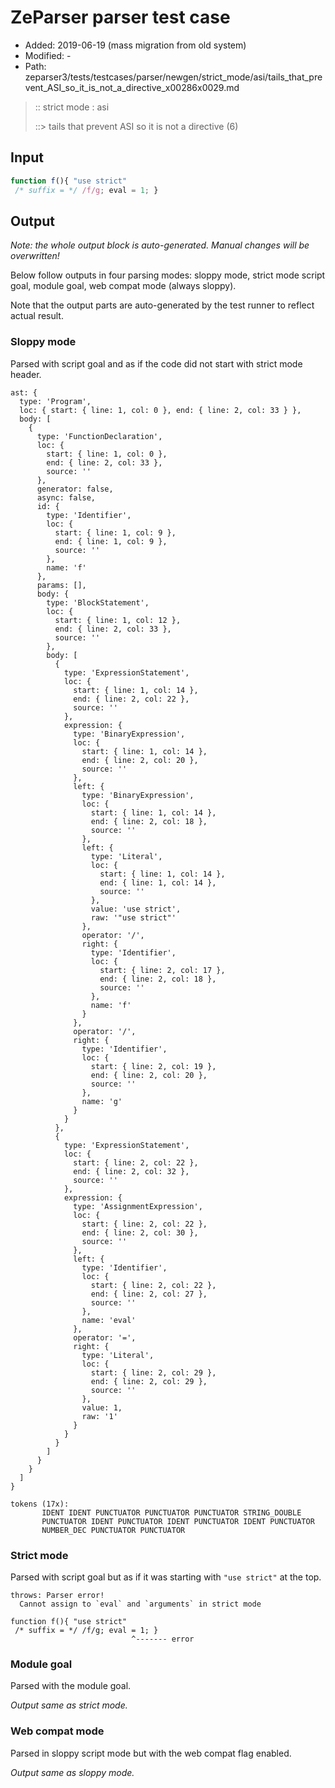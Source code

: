 # ZeParser parser test case

- Added: 2019-06-19 (mass migration from old system)
- Modified: -
- Path: zeparser3/tests/testcases/parser/newgen/strict_mode/asi/tails_that_prevent_ASI_so_it_is_not_a_directive_x00286x0029.md

> :: strict mode : asi
>
> ::> tails that prevent ASI so it is not a directive (6)

## Input

`````js
function f(){ "use strict" 
 /* suffix = */ /f/g; eval = 1; }
`````

## Output

_Note: the whole output block is auto-generated. Manual changes will be overwritten!_

Below follow outputs in four parsing modes: sloppy mode, strict mode script goal, module goal, web compat mode (always sloppy).

Note that the output parts are auto-generated by the test runner to reflect actual result.

### Sloppy mode

Parsed with script goal and as if the code did not start with strict mode header.

`````
ast: {
  type: 'Program',
  loc: { start: { line: 1, col: 0 }, end: { line: 2, col: 33 } },
  body: [
    {
      type: 'FunctionDeclaration',
      loc: {
        start: { line: 1, col: 0 },
        end: { line: 2, col: 33 },
        source: ''
      },
      generator: false,
      async: false,
      id: {
        type: 'Identifier',
        loc: {
          start: { line: 1, col: 9 },
          end: { line: 1, col: 9 },
          source: ''
        },
        name: 'f'
      },
      params: [],
      body: {
        type: 'BlockStatement',
        loc: {
          start: { line: 1, col: 12 },
          end: { line: 2, col: 33 },
          source: ''
        },
        body: [
          {
            type: 'ExpressionStatement',
            loc: {
              start: { line: 1, col: 14 },
              end: { line: 2, col: 22 },
              source: ''
            },
            expression: {
              type: 'BinaryExpression',
              loc: {
                start: { line: 1, col: 14 },
                end: { line: 2, col: 20 },
                source: ''
              },
              left: {
                type: 'BinaryExpression',
                loc: {
                  start: { line: 1, col: 14 },
                  end: { line: 2, col: 18 },
                  source: ''
                },
                left: {
                  type: 'Literal',
                  loc: {
                    start: { line: 1, col: 14 },
                    end: { line: 1, col: 14 },
                    source: ''
                  },
                  value: 'use strict',
                  raw: '"use strict"'
                },
                operator: '/',
                right: {
                  type: 'Identifier',
                  loc: {
                    start: { line: 2, col: 17 },
                    end: { line: 2, col: 18 },
                    source: ''
                  },
                  name: 'f'
                }
              },
              operator: '/',
              right: {
                type: 'Identifier',
                loc: {
                  start: { line: 2, col: 19 },
                  end: { line: 2, col: 20 },
                  source: ''
                },
                name: 'g'
              }
            }
          },
          {
            type: 'ExpressionStatement',
            loc: {
              start: { line: 2, col: 22 },
              end: { line: 2, col: 32 },
              source: ''
            },
            expression: {
              type: 'AssignmentExpression',
              loc: {
                start: { line: 2, col: 22 },
                end: { line: 2, col: 30 },
                source: ''
              },
              left: {
                type: 'Identifier',
                loc: {
                  start: { line: 2, col: 22 },
                  end: { line: 2, col: 27 },
                  source: ''
                },
                name: 'eval'
              },
              operator: '=',
              right: {
                type: 'Literal',
                loc: {
                  start: { line: 2, col: 29 },
                  end: { line: 2, col: 29 },
                  source: ''
                },
                value: 1,
                raw: '1'
              }
            }
          }
        ]
      }
    }
  ]
}

tokens (17x):
       IDENT IDENT PUNCTUATOR PUNCTUATOR PUNCTUATOR STRING_DOUBLE
       PUNCTUATOR IDENT PUNCTUATOR IDENT PUNCTUATOR IDENT PUNCTUATOR
       NUMBER_DEC PUNCTUATOR PUNCTUATOR
`````

### Strict mode

Parsed with script goal but as if it was starting with `"use strict"` at the top.

`````
throws: Parser error!
  Cannot assign to `eval` and `arguments` in strict mode

function f(){ "use strict" 
 /* suffix = */ /f/g; eval = 1; }
                           ^------- error
`````


### Module goal

Parsed with the module goal.

_Output same as strict mode._

### Web compat mode

Parsed in sloppy script mode but with the web compat flag enabled.

_Output same as sloppy mode._
